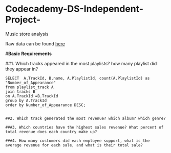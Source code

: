# Codecademy-DS-Independent-Project-
Music store analysis 

Raw data can be found [here](https://www.sqlitetutorial.net/sqlite-sample-database/)

#**Basic Requirements**

##1. Which tracks appeared in the most playlists? how many playlist did they appear in?
```
SELECT  A.TrackId, B.name, A.PlaylistId, count(A.PlaylistId) as "Number_of_Appearance" 
from playlist_track A 
join tracks B
on A.TrackId =B.TrackId
group by A.TrackId
order by Number_of_Appearance DESC;


##2. Which track generated the most revenue? which album? which genre?

###3. Which countries have the highest sales revenue? What percent of total revenue does each country make up?

###4. How many customers did each employee support, what is the average revenue for each sale, and what is their total sale?
